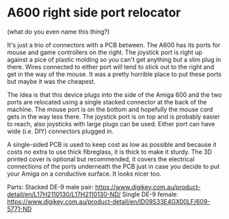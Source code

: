 # A600 right side port relocator

(what do you even name this thing?)

It's just a trio of connectors with a PCB between. The A600 has its ports for mouse and game controllers on the right. The joystick port is right up against a pice of plastic molding so you can't get anything but a slim plug in there. Wires connected to either port will tend to stick out to the right and get in the way of the mouse. It was a pretty horrible place to put these ports but maybe it was the cheapest.

The idea is that this device plugs into the side of the Amiga 600 and the two ports are relocated using a single stacked connector at the back of the machine. The mouse port is on the bottom and hopefully the mouse cord gets in the way less there. The joystick port is on top and is probably easier to reach, also joysticks with large plugs can be used. Either port can have wide (i.e. DIY) connectors plugged in.

A single-sided PCB is used to keep cost as low as possible and because it costs no extra to use thick fibreglass, it is thick to make it sturdy. The 3D printed cover is optional but recommended, it covers the electrical connections of the ports underneath the PCB just in case you decide to put your Amiga on a conductive surface. It looks nicer too.

Parts:
Stacked DE-9 male pair: https://www.digikey.com.au/product-detail/en/L17H2110130/L17H2110130-ND/
Single DE-9 female: https://www.digikey.com.au/product-detail/en/ID09S33E4GX00LF/609-5771-ND
